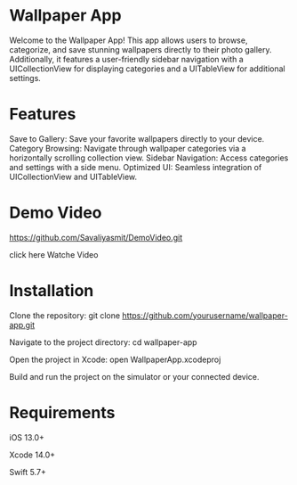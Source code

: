 # Wallpaper App

Welcome to the Wallpaper App! This app allows users to browse, categorize, and save stunning wallpapers directly to their photo gallery. Additionally, it features a user-friendly sidebar navigation with a UICollectionView for displaying categories and a UITableView for additional settings.

# Features
Save to Gallery: Save your favorite wallpapers directly to your device.
Category Browsing: Navigate through wallpaper categories via a horizontally scrolling collection view.
Sidebar Navigation: Access categories and settings with a side menu.
Optimized UI: Seamless integration of UICollectionView and UITableView.

# Demo Video
https://github.com/Savaliyasmit/DemoVideo.git

click here Watche Video 

# Installation

Clone the repository: 
git clone https://github.com/yourusername/wallpaper-app.git

Navigate to the project directory:
cd wallpaper-app

Open the project in Xcode:
open WallpaperApp.xcodeproj

Build and run the project on the simulator or your connected device.

# Requirements

iOS 13.0+ 

Xcode 14.0+

Swift 5.7+

